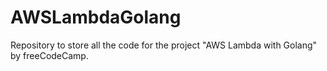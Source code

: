 # AWSLambdaGolang
Repository to store all the code for the project "AWS Lambda with Golang" by freeCodeCamp.
